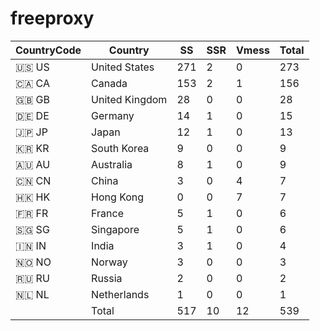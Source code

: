 # freeproxy

|CountryCode|Country|SS|SSR|Vmess|Total|
|  ----  | ----  |  ----  | ----  |  ----  | ----  |
|🇺🇸 US|United States|271|2|0|273|
|🇨🇦 CA|Canada|153|2|1|156|
|🇬🇧 GB|United Kingdom|28|0|0|28|
|🇩🇪 DE|Germany|14|1|0|15|
|🇯🇵 JP|Japan|12|1|0|13|
|🇰🇷 KR|South Korea|9|0|0|9|
|🇦🇺 AU|Australia|8|1|0|9|
|🇨🇳 CN|China|3|0|4|7|
|🇭🇰 HK|Hong Kong|0|0|7|7|
|🇫🇷 FR|France|5|1|0|6|
|🇸🇬 SG|Singapore|5|1|0|6|
|🇮🇳 IN|India|3|1|0|4|
|🇳🇴 NO|Norway|3|0|0|3|
|🇷🇺 RU|Russia|2|0|0|2|
|🇳🇱 NL|Netherlands|1|0|0|1|
||Total|517|10|12|539|
